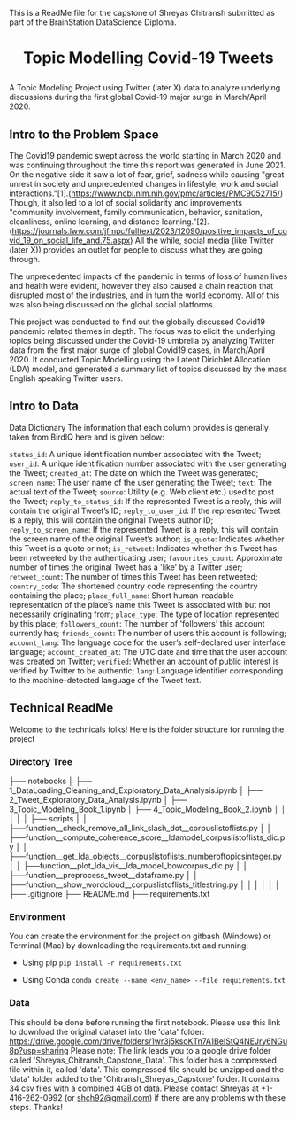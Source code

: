 This is a ReadMe file for the capstone of Shreyas Chitransh submitted as part of the BrainStation DataScience Diploma.


# <p align="center"> Topic Modelling Covid-19 Tweets </p> 

A Topic Modeling Project using Twitter (later X) data to analyze underlying discussions during the first global Covid-19 major surge in March/April 2020. 


## Intro to the Problem Space

The Covid19 pandemic swept across the world starting in March 2020 and was continuing throughout the time this report was generated in June 2021. On the negative side it saw a lot of fear, grief, sadness while causing "great unrest in society and unprecedented changes in lifestyle, work and social interactions."[1].(https://www.ncbi.nlm.nih.gov/pmc/articles/PMC9052715/)
Though, it also led to a lot of social solidarity and improvements "community involvement, family communication, behavior, sanitation, cleanliness, online learning, and distance learning."[2].(https://journals.lww.com/jfmpc/fulltext/2023/12090/positive_impacts_of_covid_19_on_social_life_and.75.aspx) All the while, social media (like Twitter (later X)) provides an outlet for people to discuss what they are going through. 

The unprecedented impacts of the pandemic in terms of loss of human lives and health were evident, 
however they also caused a chain reaction that disrupted most of the industries, and in turn the world economy. All of this was also being discussed on the global social platforms. 

This project was conducted to find out the globally discussed Covid19 pandemic related themes in depth. The focus was to elicit the underlying topics being discussed under the Covid-19 umbrella by analyzing Twitter data from the first major surge of global Covid19 cases, in March/April 2020. It conducted Topic Modelling using the Latent Dirichlet Allocation (LDA) model, and generated a summary list of topics discussed by the mass English speaking Twitter users.

## Intro to Data
Data Dictionary 
The information that each column provides is generally taken from BirdIQ here and is given below:

`status_id`: A unique identification number associated with the Tweet;
`user_id`: A unique identification number associated with the user generating the Tweet;
`created_at`: The date on which the Tweet was generated;
`screen_name`: The user name of the user generating the Tweet;
`text`: The actual text of the Tweet;
`source`: Utility (e.g. Web client etc.) used to post the Tweet;
`reply_to_status_id`: If the represented Tweet is a reply, this will contain the original Tweet’s ID;
`reply_to_user_id`: If the represented Tweet is a reply, this will contain the original Tweet’s author ID;
`reply_to_screen_name`: If the represented Tweet is a reply, this will contain the screen name of the original Tweet’s author;
`is_quote`: Indicates whether this Tweet is a quote or not;
`is_retweet`: Indicates whether this Tweet has been retweeted by the authenticating user;
`favourites_count`: Approximate number of times the original Tweet has a 'like' by a Twitter user;
`retweet_count`: The number of times this Tweet has been retweeted;
`country_code`: The shortened country code representing the country containing the place;
`place_full_name`: Short human-readable representation of the place’s name this Tweet is associated with but not necessarily originating from;
`place_type`: The type of location represented by this place;
`followers_count`: The number of 'followers' this account currently has;
`friends_count`: The number of users this account is following;
`account_lang`: The language code for the user’s self-declared user interface language;
`account_created_at`: The UTC date and time that the user account was created on Twitter;
`verified`: Whether an account of public interest is verified by Twitter to be authentic;
`lang`: Language identifier corresponding to the machine-detected language of the Tweet text.


## Technical ReadMe

Welcome to the technicals folks! Here is the folder structure for running the project



### Directory Tree

├── notebooks
│   ├── 1_DataLoading_Cleaning_and_Exploratory_Data_Analysis.ipynb
│   ├── 2_Tweet_Exploratory_Data_Analysis.ipynb
│   ├── 3_Topic_Modeling_Book_1.ipynb
│   ├── 4_Topic_Modeling_Book_2.ipynb
│   │
│   │
│   ├── scripts
│   │   ├──function__check_remove_all_link_slash_dot__corpuslistoflists.py
│   │   ├──function__compute_coherence_score__ldamodel_corpuslistoflists_dic.py
│   │   ├──function__get_lda_objects__corpuslistoflists_numberoftopicsinteger.py
│   │   ├──function__plot_lda_vis__lda_model_bowcorpus_dic.py
│   │   ├──function__preprocess_tweet__dataframe.py
│   │   ├──function__show_wordcloud__corpuslistoflists_titlestring.py
│   │   │
│   │   │
├── .gitignore
├── README.md
├── requirements.txt



### Environment
You can create the environment for the project on gitbash (Windows) or Terminal (Mac) by downloading the requirements.txt and running:

 - Using pip
`pip install -r requirements.txt`

 - Using Conda
`conda create --name <env_name> --file requirements.txt`


### Data
This should be done before running the first notebook. 
Please use this link to download the original dataset into the 'data' folder: https://drive.google.com/drive/folders/1wr3j5ksoKTn7A1BeIStQ4NEJry6NGu8p?usp=sharing
Please note: The link leads you to a google drive folder called 'Shreyas_Chitransh_Capstone_Data'. This folder has a compressed file within it, called 'data'.
This compressed file should be unzipped and the 'data' folder added to the 'Chitransh_Shreyas_Capstone' folder.
It contains 34 csv files with a combined 4GB of data. Please contact Shreyas at +1-416-262-0992 (or shch92@gmail.com) if there are any problems with these steps. Thanks!
